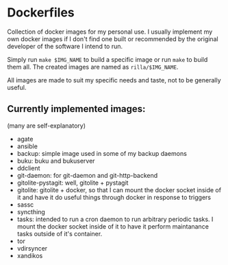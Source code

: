 # Dockerfiles

Collection of docker images for my personal use. I usually implement my own
docker images if I don't find one built or recommended by the original
developer of the software I intend to run.

Simply run `make $IMG_NAME` to build a specific image or run `make` to build them
all.
The created images are named as `rilla/$IMG_NAME`.

All images are made to suit my specific needs and taste, not to be generally
useful.

## Currently implemented images:

(many are self-explanatory)

* agate
* ansible
* backup: simple image used in some of my backup daemons
* buku: buku and bukuserver
* ddclient
* git-daemon: for git-daemon and git-http-backend
* gitolite-pystagit: well, gitolite + pystagit
* gitolite: gitolite + docker, so that I can mount the docker socket inside of
  it and have it do useful things through docker in response to triggers
* sassc
* syncthing
* tasks: intended to run a cron daemon to run arbitrary periodic tasks. I mount
  the docker socket inside of it to have it perform maintanance tasks outside
  of it's container.
* tor
* vdirsyncer
* xandikos
